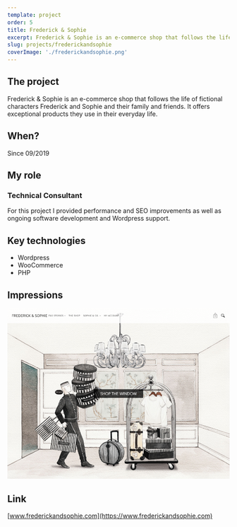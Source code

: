 ```yaml
---
template: project
order: 5
title: Frederick & Sophie
excerpt: Frederick & Sophie is an e-commerce shop that follows the life of fictional characters Frederick and Sophie and their family and friends.
slug: projects/frederickandsophie
coverImage: './frederickandsophie.png'
---
```

## The project

Frederick & Sophie is an e-commerce shop that follows the life of fictional characters Frederick and Sophie and their family and friends. It offers exceptional products they use in their everyday life.

## When?

Since 09/2019

## My role

### Technical Consultant

For this project I provided performance and SEO improvements as well as ongoing software development and Wordpress support.

## Key technologies

* Wordpress
* WooCommerce
* PHP

## Impressions

![Frederick & Sophie website screenshot](frederickandsophie.png "Frederick & Sophie website screenshott")

## Link

[www.frederickandsophie.com](https://www.frederickandsophie.com)